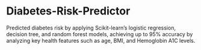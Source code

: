 # Diabetes-Risk-Predictor
Predicted diabetes risk by applying Scikit-learn’s logistic regression, decision tree, and random forest models, achieving up to 95% accuracy by analyzing key health features such as age, BMI, and Hemoglobin A1C levels.
